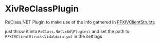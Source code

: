 # XivReClassPlugin
ReClass.NET Plugin to make use of the info gathered in [FFXIVClientStructs](https://github.com/aers/FFXIVClientStructs)

just throw it into ```ReClass.Net\x64\Plugins\``` and set the path to ```FFXIVClientStructs\ida\data.yml``` in the settings
